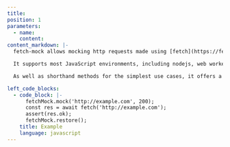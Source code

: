 ```yaml
---
title:
position: 1
parameters:
  - name:
    content:
content_markdown: |-
  fetch-mock allows mocking http requests made using [fetch](https://fetch.spec.whatwg.org/), or one of the many libraries imitating its api, such as [node-fetch](https://www.npmjs.com/package/node-fetch) or [fetch-ponyfill](https://www.npmjs.com/package/fetch-ponyfill).

  It supports most JavaScript environments, including nodejs, web workers and service workers, and any browser that either supports fetch natively or that can have a fetch polyfill installed.

  As well as shorthand methods for the simplest use cases, it offers a flexible API for customising all aspects of mocking behaviour.

left_code_blocks:
  - code_block: |-
      fetchMock.mock('http://example.com', 200);
      const res = await fetch('http://example.com');
      assert(res.ok);
      fetchMock.restore();
    title: Example
    language: javascript
---
```

